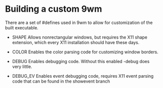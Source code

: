 Building a custom 9wm
======================

There are a set of #defines used in 9wm to allow for customization of the built executable.

* SHAPE
Allows nonrectangular windows, but requires the X11 shape extension, which every X11 installation should have these days.

* COLOR
Enables the color parsing code for customizing window borders.

* DEBUG
Enables debugging code. Without this enabled -debug does very little.

* DEBUG_EV
Enables event debugging code, requires X11 event parsing code that can be found in the showevent branch
